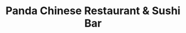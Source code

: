 ---
layout: place
title: "Panda Chinese Restaurant & Sushi Bar"
permalink: /texas/fredericksburg/panda-chinese-restaurant-sushi-bar.html
stateAbbr: TX
stateName: Texas
cityName: Fredericksburg
seo:
  name: "Panda Chinese Restaurant & Sushi Bar"
  type: Restaurant
  links: https://www.pandachineserestaurantfb.com/
description: "Panda Chinese Restaurant & Sushi Bar serves delicious sushi in Fredericksburg, Texas. Try fresh Japanese dishes for a great dining experience. "
place_id: ChIJEZZpH1nAW4YRUTCpYEhyQQY
photos:
  - name: >-
      places/ChIJEZZpH1nAW4YRUTCpYEhyQQY/photos/AeeoHcL7orBajePelYtoCidZCpUnDwMxjbQQXjnq6WoWK5z0oBVrjWjrgBPznDP2uPqAgzW3St7ftPtdm4YdVHpjFEcCpz8nNR38SiYZMOwGD_kRVeBxuo39sn80qWfIX-TS-z2oQ59iA0g-8A-Mj4y5uP4Hip0n5nrdNf-P5wNsLKd5db6ujw8fxVXmrwu5UZivqdppSJEc9B1jjp6mVUUKqpmg5OKtheBbB1CaewRrODrRD3ZNKTP_dEBUUXDc_1U1DZXRVSL4UVthRGEBGHPa84R98t8D8_MHrndqgcK1HtfoPSiO1M_UmfAHdNpNKzD_u7dnEYGwuMKBm7Bth7eBI74NxQm-gJJJkG_gQJ_mik9L_tNQ9RVO3YH2XD6UlGXwqF5iOOY9bLf9oK9fu75M34Qzb_mfxAOqedmyns6CyKpuVA
    widthPx: 4032
    heightPx: 1960
    authorAttributions:
      - displayName: Olvin Gavarrete
        uri: https://maps.google.com/maps/contrib/115458175110648928313
        photoUri: >-
          https://lh3.googleusercontent.com/a-/ALV-UjUcv_G-ksf9rWYraJs5CMQv8Wmc8-YbKVpNJ2rqRAiqXw0QzLfD=s100-p-k-no-mo
    flagContentUri: >-
      https://www.google.com/local/imagery/report/?cb_client=maps_api_places.places_api&image_key=!1e10!2sCIHM0ogKEICAgIDStZmSTQ&hl=en-US
    googleMapsUri: >-
      https://www.google.com/maps/place//data=!3m4!1e2!3m2!1sCIHM0ogKEICAgIDStZmSTQ!2e10!4m2!3m1!1s0x865bc0591f699611:0x641724860a93051
  - name: >-
      places/ChIJEZZpH1nAW4YRUTCpYEhyQQY/photos/AeeoHcI3LdT_5l98RVC1lt3zEPxu_NniU6obYwYWlM-H_5QUZ0WF6WODGIjDDcSB2pS0AzqGLHU9PnvJrtl0ilxi2_VwW1jbctBbORvQqfry9_579RwxU8dQg4Bvpfpt0RRWjFVNlgtEzDttokCuqbBaHCEMn5MIrskHUJQimKr4ioW_-6TnUhKZzgVGhrlE1Ne0KANaJFPgbgVEjf9L2lNeoXp0c-3hrXlfuf2XEDlw24Y-8mO5PNaOb0599xP8D19DzbRZ3rkSYeL_2MYoXqz_lg2rCpuA028-Dfr_JEnCUGBTfw
    widthPx: 1080
    heightPx: 607
    authorAttributions:
      - displayName: Panda Chinese Restaurant & Sushi Bar
        uri: https://maps.google.com/maps/contrib/108066567435920802661
        photoUri: >-
          https://lh3.googleusercontent.com/a-/ALV-UjX6miSefE6I2Mbh9DFVX7RItZCj5nxuRdueWNkLr7JSIW21gZex=s100-p-k-no-mo
    flagContentUri: >-
      https://www.google.com/local/imagery/report/?cb_client=maps_api_places.places_api&image_key=!1e10!2sAF1QipNONUhJ9NzAN3A8fQ6TLWrWlaTJoZBS_MQoJR00&hl=en-US
    googleMapsUri: >-
      https://www.google.com/maps/place//data=!3m4!1e2!3m2!1sAF1QipNONUhJ9NzAN3A8fQ6TLWrWlaTJoZBS_MQoJR00!2e10!4m2!3m1!1s0x865bc0591f699611:0x641724860a93051
  - name: >-
      places/ChIJEZZpH1nAW4YRUTCpYEhyQQY/photos/AeeoHcJKiElo0MD_1j3gi4Z4VBd3e5tbnEtltWz4THl90CHYFDpvjMOKCpaBcriMTG9fV2jLUFBO0_hbsfmnugAjpfE6koff7Fo9sbHvZRrVzc3y03vxQpD12amo-udCVDEQFzES3RQl8R8ZVMypHiJAoGyme9mdgy6cr9uvNn4mSluzPvIUdalQrMC8ibEI9DwUFwlDKyw3-hU_uMyL30ZBG_UF0mxYx8ZJpfCV7QoX28XDqAChWiwzJM2AeoYddg_63m3XVtNGOqu0xhecS75N2awWj8FFt6UVvtp6X1bKbPv6LUKbWlP92IHgWH4ReXLB5Dp4moXIRBTIDd7mCrGqQG2IUxbj9xfDD3XdTzz4h11Qm1IXAkecfEFlPjIy-LSfhCEwIxDSV7byDcmOfduAsmmlvLPOsFqmc6ANx9JS0vun7o3X
    widthPx: 4032
    heightPx: 3024
    authorAttributions:
      - displayName: David Brown
        uri: https://maps.google.com/maps/contrib/104192941974461281381
        photoUri: >-
          https://lh3.googleusercontent.com/a/ACg8ocJ-f3xz5jmQBmAnpMQPyYJoVf4w09Whqs84SpMKHSUVn_sDmA=s100-p-k-no-mo
    flagContentUri: >-
      https://www.google.com/local/imagery/report/?cb_client=maps_api_places.places_api&image_key=!1e10!2sCIHM0ogKEICAgMCIn9KCvwE&hl=en-US
    googleMapsUri: >-
      https://www.google.com/maps/place//data=!3m4!1e2!3m2!1sCIHM0ogKEICAgMCIn9KCvwE!2e10!4m2!3m1!1s0x865bc0591f699611:0x641724860a93051
  - name: >-
      places/ChIJEZZpH1nAW4YRUTCpYEhyQQY/photos/AeeoHcILyuoil1rd5FBgJTa-_2OgSeZSFr1G050DteTw7ofIad4YC-JsLcz9qUYJuKHdTrkJKzO2WWIK3a5ca4CNCO9vwAcRaK30j8WlYb6eG_HzGZPN7LW302WdDJAJc9nqktM2IRV3_-4J_mVS8ErNkUmDZqTNUq0aqws5qvS-LEpijmcZ34xoX-2LJF0EMiLKWK1fGGrUQfjN2QzVNmJCxbUlg9vm3fkG6sx8vdb9Uz_1DW1gQo0TOpyVKXNFkMBcMBGijaTvgizxUT9gzJgvSDTJlO3cHe50HbC791vFxZz_Vl9uX4DVzmYmLsscTTIz12R-ibyyVU8PpgBjtluMFTCt-JrUp17UmoszNSbtieL-Mtm7oovROc5QfgTj1gu1sjNBUXgbW5AUi_HLUkdLb3Apb-NpqScW8dmsSrcj1moiAtFW
    widthPx: 3024
    heightPx: 1840
    authorAttributions:
      - displayName: Bernd Krohn
        uri: https://maps.google.com/maps/contrib/110419473549352531173
        photoUri: >-
          https://lh3.googleusercontent.com/a-/ALV-UjWkoV7AMNML7ud0KekVOV9H9U5wnvUeqpSEmHpS_dlG3wXZq1sOFA=s100-p-k-no-mo
    flagContentUri: >-
      https://www.google.com/local/imagery/report/?cb_client=maps_api_places.places_api&image_key=!1e10!2sCIHM0ogKEICAgIDjvqrrvgE&hl=en-US
    googleMapsUri: >-
      https://www.google.com/maps/place//data=!3m4!1e2!3m2!1sCIHM0ogKEICAgIDjvqrrvgE!2e10!4m2!3m1!1s0x865bc0591f699611:0x641724860a93051
  - name: >-
      places/ChIJEZZpH1nAW4YRUTCpYEhyQQY/photos/AeeoHcLVpTopkJ4-6v8chYnKqcMoCP9a_769S-15Zy-Rv6jZXEXtnMfSJZspS_52WKbQU9SGJJB5nxbTW9mmF2HbU5zrgIU4MS4tUov0U-EmbGG8tMCqjW5LoINmrrRxUkiIbGZbX8TaApIeh5DvRUFVxEYWZeqv6Av-6XIW-lKoYtX9wbydKJNwtUnwB-a851l23xMYo9eZljNImUrVVbpA8wBRRHaX4C1ZTnHNHOg6DbT7OKG2YrtbJ62Oh4QePSF9CeUpoGhxuSgMXoycr2Wr4vrCQ1d0pf-L6ndAW81dWposvsuAfQwtwZYHexsAiq-af6v5j-nKdRlEyrhjhmBt4H1LF9B3-ed7dnoowBFF3vBMN7hs8wZ8NsigBDNX7_9MoEPVdFS7GDk7xPv-nG5GATB7QF2KLtxcBFbW7RvsG7rqfbrG
    widthPx: 4000
    heightPx: 3000
    authorAttributions:
      - displayName: Silvia Ramirez
        uri: https://maps.google.com/maps/contrib/110599905283256880834
        photoUri: >-
          https://lh3.googleusercontent.com/a-/ALV-UjUFRtPVb1qqsMsY4SUQBn_IQLn1Vs9vzCRW3LYfzokD56i3BBqx_w=s100-p-k-no-mo
    flagContentUri: >-
      https://www.google.com/local/imagery/report/?cb_client=maps_api_places.places_api&image_key=!1e10!2sCIHM0ogKEICAgIDfybissgE&hl=en-US
    googleMapsUri: >-
      https://www.google.com/maps/place//data=!3m4!1e2!3m2!1sCIHM0ogKEICAgIDfybissgE!2e10!4m2!3m1!1s0x865bc0591f699611:0x641724860a93051
  - name: >-
      places/ChIJEZZpH1nAW4YRUTCpYEhyQQY/photos/AeeoHcL85EkVnp3YU94RNhdkoI7ymYpVLmEmauNBqrKeD6bMUueBpkSAY3wffATFz2I4_w-5ewzF1kI-8ZtnJgBtfEhpzFNLK-q3R6H9yKerd4_YKi4wJnH8v1j5WVM2mnzIbB9xax2Erob9LfwMiWMCvDrZCiA5fs8E4uW3NXd17YI4Vd7z0y61RcatInWI3XTH7amJzgPHvglso62_FY9lsqeq2_v4GfQgpgAC3rs-mXT32FZvAcLPQbsdIiPDfwl2bUaURTxuzqlytrAdYgM6XzIWWFar2D3BHymxtQFVltwvPtwIwQ9m-6wMlKiu7onBYRt12Du-U9Hhl79oM-dxEeRwv-w5KYo5jRc4vyjymDC9s3gnGO06a_3esMHBi4q867llixeGjMb8sKd8WrpHyPzF3QrQf6CDe2FdmAdhhzLzJw
    widthPx: 4608
    heightPx: 3456
    authorAttributions:
      - displayName: Doug Caldwell
        uri: https://maps.google.com/maps/contrib/103106741430271782440
        photoUri: >-
          https://lh3.googleusercontent.com/a-/ALV-UjUHHO5NTQHYlsR_BVmDs-5NZlD7FjftxFc1F42fuUeIzhkemNde_Q=s100-p-k-no-mo
    flagContentUri: >-
      https://www.google.com/local/imagery/report/?cb_client=maps_api_places.places_api&image_key=!1e10!2sCIHM0ogKEICAgICmvPPARA&hl=en-US
    googleMapsUri: >-
      https://www.google.com/maps/place//data=!3m4!1e2!3m2!1sCIHM0ogKEICAgICmvPPARA!2e10!4m2!3m1!1s0x865bc0591f699611:0x641724860a93051
  - name: >-
      places/ChIJEZZpH1nAW4YRUTCpYEhyQQY/photos/AeeoHcLcsyCOKhlTuFIRXXnCQEX5hlAo7nvIEszt-KQAWV2fcyvHmidUXfVGSdXfuuxpQIq_e1NvcDMmnqzQWZQ-LA_wWSnFoZV7mbB5tl8gKKAdP6xShQT4TizgaQnQ-LSCP8-NzjvRs0jput8E9Bz1NL2qPGCZefnu0r8w3f3XDCP8IsBaQ697TzkhWIbn3HaHDO_UO-ln1P_FCLZQPF3_dGQ_IcDIv3wAoAuwWP14H_ioDmvxv2mHigb4Ca5Pd2b5OTdnh0LkjCNtM46SKG7Y0-KjLh7KhFhbOzxHICzMiG3d-7beTcoieq7jdkd558WxHq-xDiEKEnreVLW73XKCHylKnFxmn_YLb3KpxbO45KTXiLaVP3icnyYYv10yH3o8u56BK3n044NQtAJtnK3miXEGeTAoB1qT3cM8i5YRe7HZEg
    widthPx: 3024
    heightPx: 3214
    authorAttributions:
      - displayName: Bernd Krohn
        uri: https://maps.google.com/maps/contrib/110419473549352531173
        photoUri: >-
          https://lh3.googleusercontent.com/a-/ALV-UjWkoV7AMNML7ud0KekVOV9H9U5wnvUeqpSEmHpS_dlG3wXZq1sOFA=s100-p-k-no-mo
    flagContentUri: >-
      https://www.google.com/local/imagery/report/?cb_client=maps_api_places.places_api&image_key=!1e10!2sCIHM0ogKEICAgIDjvqrrHg&hl=en-US
    googleMapsUri: >-
      https://www.google.com/maps/place//data=!3m4!1e2!3m2!1sCIHM0ogKEICAgIDjvqrrHg!2e10!4m2!3m1!1s0x865bc0591f699611:0x641724860a93051
  - name: >-
      places/ChIJEZZpH1nAW4YRUTCpYEhyQQY/photos/AeeoHcKr80RApc_4zOm7vY8XQKc25T89mApL3ebIAK_N2-SmZfwbO81K4MowouolQa5i6_3rG4_Whc-X52C5ND4lx1kfsCTQH_RCVX3nbSdiZPwW-8vxUKyL2JDX9bdXFlt1A9satLjkQPPI5yLlb0NzE5nzjHVA-bx6b1cmsKiPdhcp8-BVo54eBFqCTaw2zAc-VTe5_x9tphT8Je1nGoQrApPiG1lyb4zHMuhpmNPybET57B4g_IWzfW8H-TbB1sUz3B4o4AoIq9JftOmSsVSkJXdFGy519Ahe6lW2gdu5VIJVug
    widthPx: 640
    heightPx: 360
    authorAttributions:
      - displayName: Panda Chinese Restaurant & Sushi Bar
        uri: https://maps.google.com/maps/contrib/108066567435920802661
        photoUri: >-
          https://lh3.googleusercontent.com/a-/ALV-UjX6miSefE6I2Mbh9DFVX7RItZCj5nxuRdueWNkLr7JSIW21gZex=s100-p-k-no-mo
    flagContentUri: >-
      https://www.google.com/local/imagery/report/?cb_client=maps_api_places.places_api&image_key=!1e10!2sAF1QipOPreahmv7mYeVPRXv_Bje4F1Adtw0fc0GHtfVw&hl=en-US
    googleMapsUri: >-
      https://www.google.com/maps/place//data=!3m4!1e2!3m2!1sAF1QipOPreahmv7mYeVPRXv_Bje4F1Adtw0fc0GHtfVw!2e10!4m2!3m1!1s0x865bc0591f699611:0x641724860a93051
  - name: >-
      places/ChIJEZZpH1nAW4YRUTCpYEhyQQY/photos/AeeoHcLBQ5X9fs4COmrydnvPEEpzEYoCMxK2ECrY062cjz5iR-4tHahzOloKlgvQRWAI4-9NDsH6IVFN9kK34MSyPWFG0hb_67zXdmrnSYlYLh5LC_e1QRM4x9DIGBjuJ0kDGjiOcqRQphy8Flk6_BTA2zG4VIyOJ9M2knuH6oFNcAk2Sqql0K1F1RLDFLBPayoQNAS8JcZxsh6wkFcThmz9qPp3R5-R4ZguboSJrVFzJycGvbxC5Z1pwCMV59uMOU12-JfHNx_LmDnoDQSu8S5eTXFG-WXEK1yJYSh2tffObbZJdCG5DNYIzywxCDYQkIwfUEbwB4pZp9eN47_5RANChsyHqg1vPrF2xAkjI3cAzHqTC1thz-tSqzBQxoD3Vy8Kvvl-sbJSwFLcHopnUNtAE0wyYyID0hJDRVTZLLwI_W0rkA
    widthPx: 4000
    heightPx: 3000
    authorAttributions:
      - displayName: Bill Kearney
        uri: https://maps.google.com/maps/contrib/110941828951380795227
        photoUri: >-
          https://lh3.googleusercontent.com/a-/ALV-UjXd4PPSIr41C6jy30DINYN6AGGjt4QqGs69X0t5gp7IlwxxTXF8CA=s100-p-k-no-mo
    flagContentUri: >-
      https://www.google.com/local/imagery/report/?cb_client=maps_api_places.places_api&image_key=!1e10!2sCIHM0ogKEICAgICWkZTEJA&hl=en-US
    googleMapsUri: >-
      https://www.google.com/maps/place//data=!3m4!1e2!3m2!1sCIHM0ogKEICAgICWkZTEJA!2e10!4m2!3m1!1s0x865bc0591f699611:0x641724860a93051
  - name: >-
      places/ChIJEZZpH1nAW4YRUTCpYEhyQQY/photos/AeeoHcL6_D_naDx_KdKybLDnhH3ldPNvF0iV9r5t2DWy0fT_USLCv4B622xD8dq2So6GTp4ZPWvClUgfjwhEoA8Ldov3VaYluIce3Mr76V8F4eF5TJmsaOd2gNPOIi7c1EPGvZNnlDherlSsYPaaIK2Zk8vOCdqUY006AARYw5IK0owcxACFYLPcT1LjwihgBLr5yLNA2Kisi6c85SAM83WURzsJ3iWVPKOUFDZIpZAQIpePRrA5q7jSZcoFQ7s5v5RzR4KFxBGDFHpeUYSbZGJ_En58TTusrVxmkZZVAiH_FS9nBW8TCpcftoL6DzcRL0C5w7s5p9sdgPlJuVmcwKXdLrYzdwPuuZbRCDuAQ9IuC6kgoffOGST7c-nPaeIpX8pfTPjHoiwkMMDer2qFZEUQ6tS_6wV-d1lbg4UYU-SqarOlGzo
    widthPx: 3024
    heightPx: 4032
    authorAttributions:
      - displayName: Leslie Kozok
        uri: https://maps.google.com/maps/contrib/115853318125775903144
        photoUri: >-
          https://lh3.googleusercontent.com/a/ACg8ocI2-NLrnP8Yq-uWd3IByzKq30Y8dMvJEfmAWlcN5AEEYzunGg=s100-p-k-no-mo
    flagContentUri: >-
      https://www.google.com/local/imagery/report/?cb_client=maps_api_places.places_api&image_key=!1e10!2sCIHM0ogKEICAgMCwrqi5wAE&hl=en-US
    googleMapsUri: >-
      https://www.google.com/maps/place//data=!3m4!1e2!3m2!1sCIHM0ogKEICAgMCwrqi5wAE!2e10!4m2!3m1!1s0x865bc0591f699611:0x641724860a93051
address: 504 E Main St, Fredericksburg, TX 78624, USA
street: 504 E Main St
city: Fredericksburg
state: TX
zip: '78624'
country: USA
neighborhood: null
latitude: '30.270573'
longitude: '-98.864914'
accessibility_options:
  wheelchairAccessibleParking: true
  wheelchairAccessibleEntrance: true
  wheelchairAccessibleRestroom: false
  wheelchairAccessibleSeating: true
business_status: OPERATIONAL
name: Panda Chinese Restaurant & Sushi Bar
google_maps_links:
  directionsUri: >-
    https://www.google.com/maps/dir//''/data=!4m7!4m6!1m1!4e2!1m2!1m1!1s0x865bc0591f699611:0x641724860a93051!3e0
  placeUri: https://maps.google.com/?cid=450767092898672721
  writeAReviewUri: >-
    https://www.google.com/maps/place//data=!4m3!3m2!1s0x865bc0591f699611:0x641724860a93051!12e1
  reviewsUri: >-
    https://www.google.com/maps/place//data=!4m4!3m3!1s0x865bc0591f699611:0x641724860a93051!9m1!1b1
  photosUri: >-
    https://www.google.com/maps/place//data=!4m3!3m2!1s0x865bc0591f699611:0x641724860a93051!10e5
primary_type: Chinese Restaurant
opening_hours:
  regular: null
  current: null
secondary_opening_hours:
  regular:
    weekdayDescriptions: null
    type: null
  current:
    weekdayDescriptions: null
    type: null
phone: (830) 990-8888
price_level: PRICE_LEVEL_MODERATE
price_range: $10 &ndash; $20
rating: '4.2'
rating_count: 985
website: https://www.pandachineserestaurantfb.com/
reviews: null
parking_options: null
payment_options: null
allow_dogs: null
curbside_pickup: null
delivery: null
dine_in: null
good_for_children: null
good_for_groups: null
good_for_sports: null
live_music: null
menu_for_children: null
outdoor_seating: null
reservable: null
restroom: null
serves_beer: null
serves_breakfast: null
serves_brunch: null
serves_cocktails: null
serves_coffee: null
serves_dinner: null
serves_dessert: null
serves_lunch: null
serves_vegetarian_food: null
serves_wine: null
takeout: null
summary: null

---